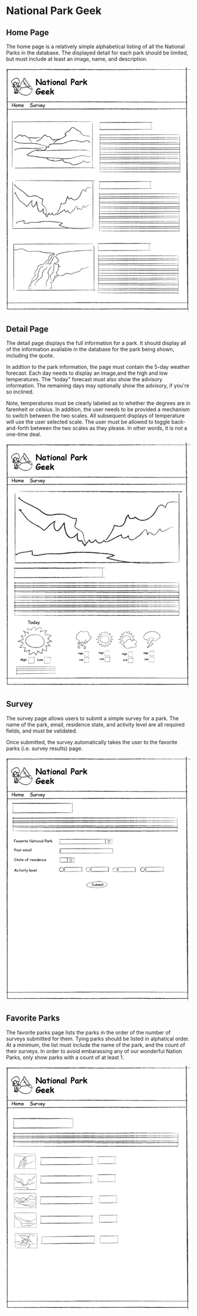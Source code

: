 # National Park Geek

## Home Page

The home page is a relatively simple alphabetical listing of all the National Parks in the database. The displayed detail for each park should be limited, but must include at least an image, name, and description.

![Home Page](npgeekhome.png)

## Detail Page

The detail page displays the full information for a park. It should display all of the information available in the database for the park being shown, including the quote.

In addtion to the park information, the page must contain the 5-day weather forecast.  Each day needs to display an image,and the high and low temperatures. The "today" forecast must also show the advisory information. The remaining days may optionally show the advisory, if you're so inclined.

Note, temperatures must be clearly labeled as to whether the degrees are in farenheit or celsius. In addition, the user needs to be provided a mechanism to switch between the two scales.  All subsequent displays of temperature will use the user selected scale.  The user must be allowed to toggle back-and-forth between the two scales as they please. In other words, it is not a one-time deal.

![Detail Page](npgeekdetail.png)

## Survey

The survey page allows users to submit a simple survey for a park.  The name of the park, email, residence state, and activity level are all required fields, and must be validated.

Once submitted, the survey automatically takes the user to the favorite parks (i.e. survey results) page.

![Survey Page](npgeeksurvey.png)

## Favorite Parks

The favorite parks page lists the parks in the order of the number of surveys submitted for them. Tying parks should be listed in alphatical order. At a minimum, the list must include the name of the park, and the count of their surveys.  In order to avoid embarassing any of our wonderful Nation Parks, only show parks with a count of at least 1.

![Favorite Page](npgeekfavoritepark.png) 


